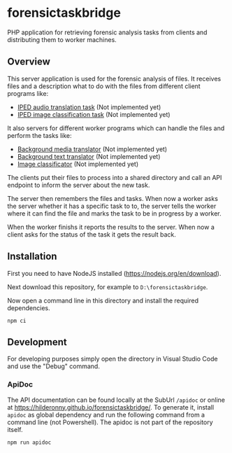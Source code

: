 # forensictaskbridge
PHP application for retrieving forensic analysis tasks from clients and distributing them to worker machines.

## Overview

This server application is used for the forensic analysis of files. It receives files and a description what to do with the files from different client programs like:

- [IPED audio translation task](https://github.com/hilderonny/iped-audiotranslatetask) (Not implemented yet)
- [IPED image classification task](https://github.com/hilderonny/iped-imageclassificationtask) (Not implemented yet)

It also servers for different worker programs which can handle the files and perform the tasks like:

- [Background media translator](https://github.com/hilderonny/background-media-translator) (Not implemented yet)
- [Background text translator](https://github.com/hilderonny/background-text-translator) (Not implemented yet)
- [Image classificator](https://github.com/hilderonny/image-classificator) (Not implemented yet)

The clients put their files to process into a shared directory and call an API endpoint to inform the server about the new task.

The server then remembers the files and tasks. When now a worker asks the server whether it has a specific task to to, the server tells the worker where it can find the file and marks the task to be in progress by a worker.

When the worker finishs it reports the results to the server. When now a client asks for the status of the task it gets the result back.

## Installation

First you need to have NodeJS installed (https://nodejs.org/en/download).

Next download this repository, for example to `D:\forensictaskbridge`.

Now open a command line in this directory and install the required dependencies.

```
npm ci
```

## Development

For developing purposes simply open the directory in Visual Studio Code and use the "Debug" command.

### ApiDoc

The API documentation can be found locally at the SubUrl `/apidoc` or online at https://hilderonny.github.io/forensictaskbridge/. To generate it, install `apidoc` as global dependency and run the following command from a command line (not Powershell).
The apidoc is not part of the repository itself.

```
npm run apidoc
```